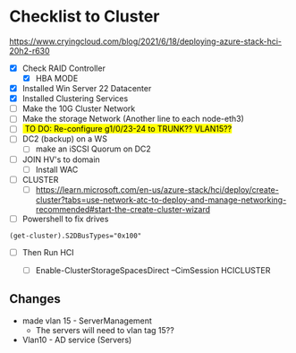 # Checklist to Cluster
https://www.cryingcloud.com/blog/2021/6/18/deploying-azure-stack-hci-20h2-r630
- [x] Check RAID Controller
	- [x] HBA MODE
- [x] Installed Win Server 22 Datacenter
- [x] Installed Clustering Services
- [ ] Make the 10G Cluster Network
- [ ] Make the storage Network (Another line to each node-eth3)
- [ ] <span style="color: black; background-color: yellow;"> TO DO: Re-configure g1/0/23-24 to TRUNK?? VLAN15?? </span>
- [ ] DC2 (backup) on a WS
	- [ ] make an iSCSI Quorum on DC2
- [ ] JOIN HV's to domain
	- [ ]  Install WAC
- [ ] CLUSTER
	- [ ] https://learn.microsoft.com/en-us/azure-stack/hci/deploy/create-cluster?tabs=use-network-atc-to-deploy-and-manage-networking-recommended#start-the-create-cluster-wizard
- [ ] Powershell to fix drives
```
(get-cluster).S2DBusTypes="0x100"
```
- [ ] Then Run HCI
	- [ ] Enable-ClusterStorageSpacesDirect –CimSession HCICLUSTER


## Changes

- made vlan 15 - ServerManagement
	- The servers will need to vlan tag 15??
- Vlan10 - AD service (Servers)